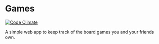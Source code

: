 Games
=====

[![Code Climate](https://codeclimate.com/github/drueck/games.png)](https://codeclimate.com/github/drueck/games)

A simple web app to keep track of the board games you and your friends own.
